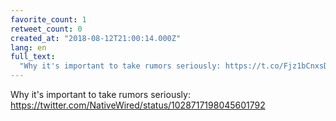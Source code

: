 ```yaml
---
favorite_count: 1
retweet_count: 0
created_at: "2018-08-12T21:00:14.000Z"
lang: en
full_text:
  "Why it's important to take rumors seriously: https://t.co/Fjz1bCnxsD"
---
```


Why it's important to take rumors seriously:
<https://twitter.com/NativeWired/status/1028717198045601792>

